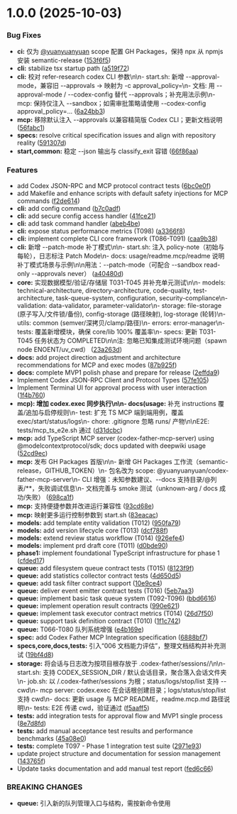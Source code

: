 # 1.0.0 (2025-10-03)


### Bug Fixes

* **ci:** 仅为 [@yuanyuanyuan](https://github.com/yuanyuanyuan) scope 配置 GH Packages，保持 npx 从 npmjs 安装 semantic-release ([153f6f5](https://github.com/yuanyuanyuan/codex-father/commit/153f6f5b3af58692620e393912fe479d12d1310d))
* **cli:** stabilize tsx startup path ([a519f72](https://github.com/yuanyuanyuan/codex-father/commit/a519f7260e2dcaf18781ca1977e884166dd320b4))
* **cli:** 校对 refer-research codex CLI 参数\n\n- start.sh: 新增 --approval-mode，兼容旧 --approvals → 映射为 -c approval_policy=<policy>\n- 文档: 用 --approval-mode / --codex-config 替代 --approvals；补充用法示例\n- mcp: 保持仅注入 --sandbox；如需审批策略请使用 --codex-config approval_policy=... ([6a24bb3](https://github.com/yuanyuanyuan/codex-father/commit/6a24bb39c1e60cc7e2ef388ef5599c8ce41c58da))
* **mcp:** 移除默认注入 --approvals 以兼容精简版 Codex CLI；更新文档说明 ([56fabc1](https://github.com/yuanyuanyuan/codex-father/commit/56fabc1125951c8a178e7c6ba68ee083b07cd977))
* **specs:** resolve critical specification issues and align with repository reality ([591307d](https://github.com/yuanyuanyuan/codex-father/commit/591307d0aee77ccecfac7fc5d3cc7a7ce74297e2))
* **start,common:** 稳定 --json 输出与 classify_exit 容错 ([66f86aa](https://github.com/yuanyuanyuan/codex-father/commit/66f86aa1034a784babd00f3584ff86d3024fd694))


### Features

* add Codex JSON-RPC and MCP protocol contract tests ([6bc0e0f](https://github.com/yuanyuanyuan/codex-father/commit/6bc0e0fc9348e0ad40607339c25a8c679bef25ad))
* add Makefile and enhance scripts with default safety injections for MCP commands ([f2de614](https://github.com/yuanyuanyuan/codex-father/commit/f2de614f9e987a8dc8aae32bf0f0bb3651b872a6))
* **cli:** add config command ([b7c0adf](https://github.com/yuanyuanyuan/codex-father/commit/b7c0adf7f41555cd5df8b1bebb32f3459c05259d))
* **cli:** add secure config access handler ([41fce21](https://github.com/yuanyuanyuan/codex-father/commit/41fce212ff5f344f7988c68f593b79066ad64149))
* **cli:** add task command handler ([abeb4be](https://github.com/yuanyuanyuan/codex-father/commit/abeb4be9c97178dfb6cbe321382dcd021d786b65))
* **cli:** expose status performance metrics (T098) ([a3366f8](https://github.com/yuanyuanyuan/codex-father/commit/a3366f80f294083f8975ea8314a8b4760d9eb68f))
* **cli:** implement complete CLI core framework (T086-T091) ([caa9b38](https://github.com/yuanyuanyuan/codex-father/commit/caa9b38258ad0d7d8383eb2a0bf8d9dd0995f762))
* **cli:** 新增 --patch-mode 补丁模式\n\n- start.sh: 注入 policy-note（初始与每轮），日志标注 Patch Mode\n- docs: usage/readme.mcp/readme 说明补丁模式场景与示例\n\n用法：--patch-mode（可配合 --sandbox read-only --approvals never） ([a40480d](https://github.com/yuanyuanyuan/codex-father/commit/a40480df573145fd5990ce53b2bbca80c3f2e423))
* **core:** 实现数据模型/验证/存储层 T031-T045 并补充单元测试\n\n- models: technical-architecture, directory-architecture, code-quality, test-architecture, task-queue-system, configuration, security-compliance\n- validation: data-validator, parameter-validator\n- storage: file-storage (原子写入/文件锁/备份), config-storage (路径映射), log-storage (轮转)\n- utils: common (semver/深拷贝/clamp/路径)\n- errors: error-manager\n- tests: 覆盖新增模块，确保 core/lib 100% 覆盖率\n- specs: 更新 T031-T045 任务状态为 COMPLETED\n\n注: 忽略已知集成测试环境问题（spawn node ENOENT/uv_cwd） ([23a263d](https://github.com/yuanyuanyuan/codex-father/commit/23a263ddba93d80b8b9a4cb73aad03e10dca912b))
* **docs:** add project direction adjustment and architecture recommendations for MCP and exec modes ([87b925f](https://github.com/yuanyuanyuan/codex-father/commit/87b925f1671baa71812857aeb8e3c48b324ccb31))
* **docs:** complete MVP1 polish phase and prepare for release ([2effda9](https://github.com/yuanyuanyuan/codex-father/commit/2effda9de8573a4db47889b9944c82f364d4ba8d))
* Implement Codex JSON-RPC Client and Protocol Types ([57fe105](https://github.com/yuanyuanyuan/codex-father/commit/57fe105fc829980f7a262583de63c94bf1da22bf))
* Implement Terminal UI for approval process with user interaction ([1f4b760](https://github.com/yuanyuanyuan/codex-father/commit/1f4b760cf6283420181f77c776399c8753f7677d))
* **mcp): 增加 codex.exec 同步执行\n\n- docs(usage:** 补充 instructions 覆盖/追加与启停规则\n- test: 扩充 TS MCP 端到端用例，覆盖 exec/start/status/logs\n- chore: .gitignore 忽略 runs/ 产物\n\nE2E: tests/mcp_ts_e2e.sh 通过 ([d31dcbc](https://github.com/yuanyuanyuan/codex-father/commit/d31dcbc944b61a1d6ea97ea05458fe78eab6ff21))
* **mcp:** add TypeScript MCP server (codex-father-mcp-server) using @modelcontextprotocol/sdk; docs updated with deepwiki usage ([52cd9ec](https://github.com/yuanyuanyuan/codex-father/commit/52cd9ec04277a6f38a46722e1a0c7aa7ecb4ad5c))
* **mcp:** 发布 GH Packages 首版\n\n- 新增 GH Packages 工作流（semantic-release，GITHUB_TOKEN）\n- 包名改为 scope: @yuanyuanyuan/codex-father-mcp-server\n- CLI 增强：未知参数建议、--docs 支持目录/@列表/**，失败调试信息\n- 文档完善与 smoke 测试（unknown-arg / docs 成功/失败） ([698ca1f](https://github.com/yuanyuanyuan/codex-father/commit/698ca1f6f503c166e73882a31e493ad273807c58))
* **mcp:** 支持便捷参数并改进运行兼容性 ([93cd68e](https://github.com/yuanyuanyuan/codex-father/commit/93cd68e061606c6728da1856fa4ad57f134fa9ef))
* **mcp:** 映射更多运行控制参数到 start.sh ([83eacac](https://github.com/yuanyuanyuan/codex-father/commit/83eacaca826b948020a286831b9931174cb14fa3))
* **models:** add template entity validation (T012) ([950fa79](https://github.com/yuanyuanyuan/codex-father/commit/950fa797de53f9f0f512d9b0d844b4e153b9ebda))
* **models:** add version lifecycle core (T013) ([dcf788f](https://github.com/yuanyuanyuan/codex-father/commit/dcf788f8f8957cede9be5ce3fc4db5be34ebe02a))
* **models:** extend review status workflow (T014) ([926efe4](https://github.com/yuanyuanyuan/codex-father/commit/926efe40634b9274c300dbbf1f4cf94c2d3d039c))
* **models:** implement prd draft core (T011) ([d0bde90](https://github.com/yuanyuanyuan/codex-father/commit/d0bde90070e54e9438f0b2495912547fa9ff3b78))
* **phase1:** implement foundational TypeScript infrastructure for phase 1 ([cfded17](https://github.com/yuanyuanyuan/codex-father/commit/cfded17e8b902650d92a00095a2181bb2bbff1cb))
* **queue:** add filesystem queue contract tests (T015) ([8123f9f](https://github.com/yuanyuanyuan/codex-father/commit/8123f9fc155ace2eb0eac65831b855ce4c933ede))
* **queue:** add statistics collector contract tests ([4d650d5](https://github.com/yuanyuanyuan/codex-father/commit/4d650d5b2fbeb2896c2af793a954de1e29f08304))
* **queue:** add task filter contract support ([10e9ce4](https://github.com/yuanyuanyuan/codex-father/commit/10e9ce4469eda01e43e57122078cc9761dc38271))
* **queue:** deliver event emitter contract tests (T016) ([5eb7aa3](https://github.com/yuanyuanyuan/codex-father/commit/5eb7aa39e59cd78d11eeb03e315ef0f267476b58))
* **queue:** implement basic task queue system (T092-T096) ([bbd6616](https://github.com/yuanyuanyuan/codex-father/commit/bbd6616266962b1081e351538dea1151d03fb84f))
* **queue:** implement operation result contracts ([990e621](https://github.com/yuanyuanyuan/codex-father/commit/990e621385a27da07a4cd358686ef3bdb8823923))
* **queue:** implement task executor contract metrics (T014) ([26d7f50](https://github.com/yuanyuanyuan/codex-father/commit/26d7f50e49d248a29a57c63cf8a0db7802d87568))
* **queue:** support task definition contract (T010) ([1f1c742](https://github.com/yuanyuanyuan/codex-father/commit/1f1c742cbe46bd3408c8175ed27f7392b673c952))
* **queue:** T066-T080 队列系统增强 ([e4b169e](https://github.com/yuanyuanyuan/codex-father/commit/e4b169e702fb679f189da3196581992b6e324a7e))
* **spec:** add Codex Father MCP Integration specification ([6888bf7](https://github.com/yuanyuanyuan/codex-father/commit/6888bf73064cdc01b96166ff384e9d9bc03df16f))
* **specs,core,docs,tests:** 引入“006 文档能力评估”，整理文档结构并补充测试 ([19bf4d8](https://github.com/yuanyuanyuan/codex-father/commit/19bf4d81a629d78537feebd3c7566828c1566d52))
* **storage:** 将会话与日志改为按项目根存放于 .codex-father/sessions/<job-id>/\n\n- start.sh: 支持 CODEX_SESSION_DIR / 默认会话目录，聚合落入会话文件夹\n- job.sh: 以 <cwd>/.codex-father/sessions 为根；status/logs/stop/list 支持 --cwd\n- mcp server: codex.exec 在会话根创建目录；logs/status/stop/list 支持 cwd\n- docs: 更新 usage 与 MCP README，readme.mcp.md 路径说明\n- tests: E2E 传递 cwd，验证通过 ([f5aaff5](https://github.com/yuanyuanyuan/codex-father/commit/f5aaff5c88ce83deaba5842d98e449c606e861ab))
* **tests:** add integration tests for approval flow and MVP1 single process ([8e7d8fd](https://github.com/yuanyuanyuan/codex-father/commit/8e7d8fdddcfce21aa1bbed43ebd5c531f66d6ee0))
* **tests:** add manual acceptance test results and performance benchmarks ([45a08e0](https://github.com/yuanyuanyuan/codex-father/commit/45a08e0aa8f706a705145c2f6a09a24ac900d5df))
* **tests:** complete T097 - Phase 1 integration test suite ([2971e93](https://github.com/yuanyuanyuan/codex-father/commit/2971e93abc961590472444c12279aa2e62215314))
* update project structure and documentation for session management ([143765f](https://github.com/yuanyuanyuan/codex-father/commit/143765fc9bb7d842bad02080384dfa1a91dc342f))
* Update tasks documentation and add manual test report ([fed6c66](https://github.com/yuanyuanyuan/codex-father/commit/fed6c661fb5e901b8e6028ad76e3de0a0fda1ecf))


### BREAKING CHANGES

* **queue:** 引入新的队列管理入口与结构，需按新命令使用
